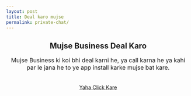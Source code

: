 ```yaml
---
layout: post
title: Deal karo mujse 
permalink: private-chat/
---
```

<center>
<div class="jumbotron">
  <h2>Mujse Business Deal Karo</h2>
 <p style="font-size: medium">
Mujse Business ki koi bhi deal karni he, ya call karna he ya kahi par le jana he to ye app install karke mujse bat kare.<br/><br/>

<a class="btn btn-primary btn-lg" href="http://www.enyusu.com/online-india/" role="button">Yaha Click Kare</a><br/><br/>

